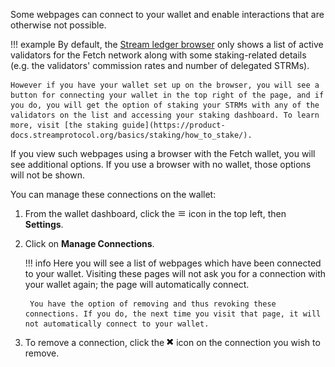 
Some webpages can connect to your wallet and enable interactions that are otherwise not possible. 

!!! example
    By default, the [Stream ledger browser](https://browse-streamhub.streamprotocol.app/validators) only shows a list of active validators for the Fetch network along with some staking-related details (e.g. the validators' commission rates and number of delegated STRMs).  
    
    However if you have your wallet set up on the browser, you will see a button for connecting your wallet in the top right of the page, and if you do, you will get the option of staking your STRMs with any of the validators on the list and accessing your staking dashboard. To learn more, visit [the staking guide](https://product-docs.streamprotocol.org/basics/staking/how_to_stake/).   

If you view such webpages using a browser with the Fetch wallet, you will see additional options. If you use a browser with no wallet, those options will not be shown. 

You can manage these connections on the wallet:

1. From the wallet dashboard, click the ![Hamburger icon](images/hamburger.png) icon in the top left, then **Settings**.
2. Click on **Manage Connections**.

    !!! info
        Here you will see a list of webpages which have been connected to your wallet. Visiting these pages will not ask you for a connection with your wallet again; the page will automatically connect. 

        You have the option of removing and thus revoking these connections. If you do, the next time you visit that page, it will not automatically connect to your wallet.

3. To remove a connection, click the ![Cross icon](images/cross.png) icon on the connection you wish to remove.

